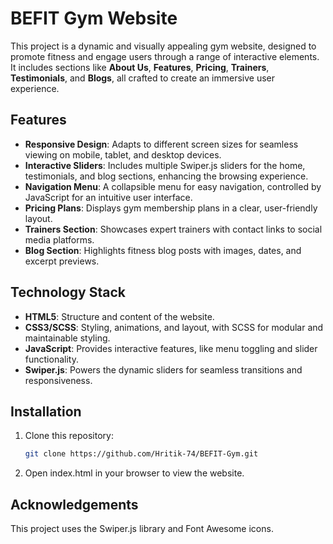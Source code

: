 # BEFIT Gym Website

This project is a dynamic and visually appealing gym website, designed to promote fitness and engage users through a range of interactive elements. It includes sections like **About Us**, **Features**, **Pricing**, **Trainers**, **Testimonials**, and **Blogs**, all crafted to create an immersive user experience.

## Features
- **Responsive Design**: Adapts to different screen sizes for seamless viewing on mobile, tablet, and desktop devices.
- **Interactive Sliders**: Includes multiple Swiper.js sliders for the home, testimonials, and blog sections, enhancing the browsing experience.
- **Navigation Menu**: A collapsible menu for easy navigation, controlled by JavaScript for an intuitive user interface.
- **Pricing Plans**: Displays gym membership plans in a clear, user-friendly layout.
- **Trainers Section**: Showcases expert trainers with contact links to social media platforms.
- **Blog Section**: Highlights fitness blog posts with images, dates, and excerpt previews.

## Technology Stack
- **HTML5**: Structure and content of the website.
- **CSS3/SCSS**: Styling, animations, and layout, with SCSS for modular and maintainable styling.
- **JavaScript**: Provides interactive features, like menu toggling and slider functionality.
- **Swiper.js**: Powers the dynamic sliders for seamless transitions and responsiveness.

## Installation
1. Clone this repository:
   ```bash
   git clone https://github.com/Hritik-74/BEFIT-Gym.git
2.  Open index.html in your browser to view the website.

## Acknowledgements
 This project uses the Swiper.js library and Font Awesome icons.
